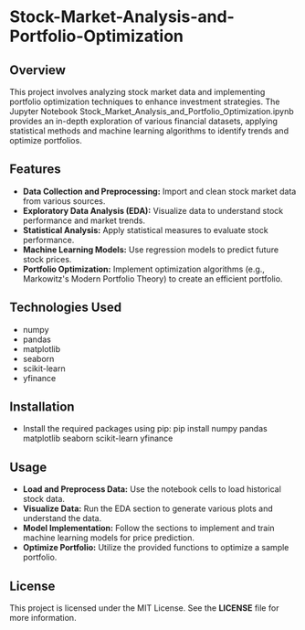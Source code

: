# Stock-Market-Analysis-and-Portfolio-Optimization

## Overview

This project involves analyzing stock market data and implementing portfolio optimization techniques to enhance investment strategies. The Jupyter Notebook Stock_Market_Analysis_and_Portfolio_Optimization.ipynb provides an in-depth exploration of various financial datasets, applying statistical methods and machine learning algorithms to identify trends and optimize portfolios.

## Features

- **Data Collection and Preprocessing:** Import and clean stock market data from various sources.
- **Exploratory Data Analysis (EDA):** Visualize data to understand stock performance and market trends.
- **Statistical Analysis:** Apply statistical measures to evaluate stock performance.
- **Machine Learning Models:** Use regression models to predict future stock prices.
- **Portfolio Optimization:** Implement optimization algorithms (e.g., Markowitz's Modern Portfolio Theory) to create an efficient portfolio.

## Technologies Used
- numpy
- pandas
- matplotlib
- seaborn
- scikit-learn
- yfinance

## Installation

- Install the required packages using pip: pip install numpy pandas matplotlib seaborn scikit-learn yfinance

## Usage
- **Load and Preprocess Data:** Use the notebook cells to load historical stock data.
- **Visualize Data:** Run the EDA section to generate various plots and understand the data.
- **Model Implementation:** Follow the sections to implement and train machine learning models for price prediction.
- **Optimize Portfolio:** Utilize the provided functions to optimize a sample portfolio.

## License
This project is licensed under the MIT License. See the **LICENSE** file for more information.

